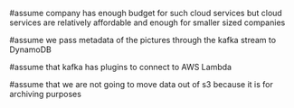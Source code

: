 #assume company has enough budget for such cloud services but cloud services are relatively affordable and enough for smaller sized companies

#assume we pass metadata of the pictures through the kafka stream to DynamoDB

#assume that kafka has plugins to connect to AWS Lambda

#assume that we are not going to move data out of s3 because it is for archiving purposes
